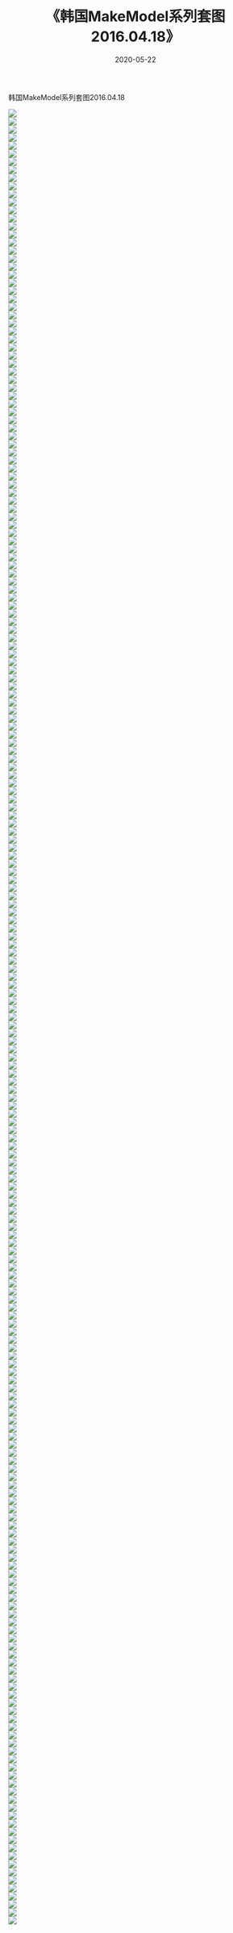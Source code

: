 ﻿---
layout: post
title:  《韩国MakeModel系列套图2016.04.18》
date:   2020-05-22
img: http://imgx.orgx.ga/漏D/网络美图/2020/韩国MakeModel系列套图2016.04.18/000.jpg
categories: [美女, 清纯, 唯美]
---

韩国MakeModel系列套图2016.04.18

  ![](http://imgx.orgx.ga/漏D/网络美图/2020/韩国MakeModel系列套图2016.04.18/001.jpg) <br> ![](http://imgx.orgx.ga/漏D/网络美图/2020/韩国MakeModel系列套图2016.04.18/002.jpg) <br> ![](http://imgx.orgx.ga/漏D/网络美图/2020/韩国MakeModel系列套图2016.04.18/003.jpg) <br> ![](http://imgx.orgx.ga/漏D/网络美图/2020/韩国MakeModel系列套图2016.04.18/004.jpg) <br> ![](http://imgx.orgx.ga/漏D/网络美图/2020/韩国MakeModel系列套图2016.04.18/005.jpg) <br> ![](http://imgx.orgx.ga/漏D/网络美图/2020/韩国MakeModel系列套图2016.04.18/006.jpg) <br> ![](http://imgx.orgx.ga/漏D/网络美图/2020/韩国MakeModel系列套图2016.04.18/007.jpg) <br> ![](http://imgx.orgx.ga/漏D/网络美图/2020/韩国MakeModel系列套图2016.04.18/008.jpg) <br> ![](http://imgx.orgx.ga/漏D/网络美图/2020/韩国MakeModel系列套图2016.04.18/009.jpg) <br> ![](http://imgx.orgx.ga/漏D/网络美图/2020/韩国MakeModel系列套图2016.04.18/010.jpg) <br> ![](http://imgx.orgx.ga/漏D/网络美图/2020/韩国MakeModel系列套图2016.04.18/011.jpg) <br> ![](http://imgx.orgx.ga/漏D/网络美图/2020/韩国MakeModel系列套图2016.04.18/012.jpg) <br> ![](http://imgx.orgx.ga/漏D/网络美图/2020/韩国MakeModel系列套图2016.04.18/013.jpg) <br> ![](http://imgx.orgx.ga/漏D/网络美图/2020/韩国MakeModel系列套图2016.04.18/014.jpg) <br> ![](http://imgx.orgx.ga/漏D/网络美图/2020/韩国MakeModel系列套图2016.04.18/015.jpg) <br> ![](http://imgx.orgx.ga/漏D/网络美图/2020/韩国MakeModel系列套图2016.04.18/016.jpg) <br> ![](http://imgx.orgx.ga/漏D/网络美图/2020/韩国MakeModel系列套图2016.04.18/017.jpg) <br> ![](http://imgx.orgx.ga/漏D/网络美图/2020/韩国MakeModel系列套图2016.04.18/018.jpg) <br> ![](http://imgx.orgx.ga/漏D/网络美图/2020/韩国MakeModel系列套图2016.04.18/019.jpg) <br> ![](http://imgx.orgx.ga/漏D/网络美图/2020/韩国MakeModel系列套图2016.04.18/020.jpg) <br> ![](http://imgx.orgx.ga/漏D/网络美图/2020/韩国MakeModel系列套图2016.04.18/021.jpg) <br> ![](http://imgx.orgx.ga/漏D/网络美图/2020/韩国MakeModel系列套图2016.04.18/022.jpg) <br> ![](http://imgx.orgx.ga/漏D/网络美图/2020/韩国MakeModel系列套图2016.04.18/023.jpg) <br> ![](http://imgx.orgx.ga/漏D/网络美图/2020/韩国MakeModel系列套图2016.04.18/024.jpg) <br> ![](http://imgx.orgx.ga/漏D/网络美图/2020/韩国MakeModel系列套图2016.04.18/025.jpg) <br> ![](http://imgx.orgx.ga/漏D/网络美图/2020/韩国MakeModel系列套图2016.04.18/026.jpg) <br> ![](http://imgx.orgx.ga/漏D/网络美图/2020/韩国MakeModel系列套图2016.04.18/027.jpg) <br> ![](http://imgx.orgx.ga/漏D/网络美图/2020/韩国MakeModel系列套图2016.04.18/028.jpg) <br> ![](http://imgx.orgx.ga/漏D/网络美图/2020/韩国MakeModel系列套图2016.04.18/029.jpg) <br> ![](http://imgx.orgx.ga/漏D/网络美图/2020/韩国MakeModel系列套图2016.04.18/030.jpg) <br> ![](http://imgx.orgx.ga/漏D/网络美图/2020/韩国MakeModel系列套图2016.04.18/031.jpg) <br> ![](http://imgx.orgx.ga/漏D/网络美图/2020/韩国MakeModel系列套图2016.04.18/032.jpg) <br> ![](http://imgx.orgx.ga/漏D/网络美图/2020/韩国MakeModel系列套图2016.04.18/033.jpg) <br> ![](http://imgx.orgx.ga/漏D/网络美图/2020/韩国MakeModel系列套图2016.04.18/034.jpg) <br> ![](http://imgx.orgx.ga/漏D/网络美图/2020/韩国MakeModel系列套图2016.04.18/035.jpg) <br> ![](http://imgx.orgx.ga/漏D/网络美图/2020/韩国MakeModel系列套图2016.04.18/036.jpg) <br> ![](http://imgx.orgx.ga/漏D/网络美图/2020/韩国MakeModel系列套图2016.04.18/037.jpg) <br> ![](http://imgx.orgx.ga/漏D/网络美图/2020/韩国MakeModel系列套图2016.04.18/038.jpg) <br> ![](http://imgx.orgx.ga/漏D/网络美图/2020/韩国MakeModel系列套图2016.04.18/039.jpg) <br> ![](http://imgx.orgx.ga/漏D/网络美图/2020/韩国MakeModel系列套图2016.04.18/040.jpg) <br> ![](http://imgx.orgx.ga/漏D/网络美图/2020/韩国MakeModel系列套图2016.04.18/041.jpg) <br> ![](http://imgx.orgx.ga/漏D/网络美图/2020/韩国MakeModel系列套图2016.04.18/042.jpg) <br> ![](http://imgx.orgx.ga/漏D/网络美图/2020/韩国MakeModel系列套图2016.04.18/043.jpg) <br> ![](http://imgx.orgx.ga/漏D/网络美图/2020/韩国MakeModel系列套图2016.04.18/044.jpg) <br> ![](http://imgx.orgx.ga/漏D/网络美图/2020/韩国MakeModel系列套图2016.04.18/045.jpg) <br> ![](http://imgx.orgx.ga/漏D/网络美图/2020/韩国MakeModel系列套图2016.04.18/046.jpg) <br> ![](http://imgx.orgx.ga/漏D/网络美图/2020/韩国MakeModel系列套图2016.04.18/047.jpg) <br> ![](http://imgx.orgx.ga/漏D/网络美图/2020/韩国MakeModel系列套图2016.04.18/048.jpg) <br> ![](http://imgx.orgx.ga/漏D/网络美图/2020/韩国MakeModel系列套图2016.04.18/049.jpg) <br> ![](http://imgx.orgx.ga/漏D/网络美图/2020/韩国MakeModel系列套图2016.04.18/050.jpg) <br> ![](http://imgx.orgx.ga/漏D/网络美图/2020/韩国MakeModel系列套图2016.04.18/051.jpg) <br> ![](http://imgx.orgx.ga/漏D/网络美图/2020/韩国MakeModel系列套图2016.04.18/052.jpg) <br> ![](http://imgx.orgx.ga/漏D/网络美图/2020/韩国MakeModel系列套图2016.04.18/053.jpg) <br> ![](http://imgx.orgx.ga/漏D/网络美图/2020/韩国MakeModel系列套图2016.04.18/054.jpg) <br> ![](http://imgx.orgx.ga/漏D/网络美图/2020/韩国MakeModel系列套图2016.04.18/055.jpg) <br> ![](http://imgx.orgx.ga/漏D/网络美图/2020/韩国MakeModel系列套图2016.04.18/056.jpg) <br> ![](http://imgx.orgx.ga/漏D/网络美图/2020/韩国MakeModel系列套图2016.04.18/057.jpg) <br> ![](http://imgx.orgx.ga/漏D/网络美图/2020/韩国MakeModel系列套图2016.04.18/058.jpg) <br> ![](http://imgx.orgx.ga/漏D/网络美图/2020/韩国MakeModel系列套图2016.04.18/059.jpg) <br> ![](http://imgx.orgx.ga/漏D/网络美图/2020/韩国MakeModel系列套图2016.04.18/060.jpg) <br> ![](http://imgx.orgx.ga/漏D/网络美图/2020/韩国MakeModel系列套图2016.04.18/061.jpg) <br> ![](http://imgx.orgx.ga/漏D/网络美图/2020/韩国MakeModel系列套图2016.04.18/062.jpg) <br> ![](http://imgx.orgx.ga/漏D/网络美图/2020/韩国MakeModel系列套图2016.04.18/063.jpg) <br> ![](http://imgx.orgx.ga/漏D/网络美图/2020/韩国MakeModel系列套图2016.04.18/064.jpg) <br> ![](http://imgx.orgx.ga/漏D/网络美图/2020/韩国MakeModel系列套图2016.04.18/065.jpg) <br> ![](http://imgx.orgx.ga/漏D/网络美图/2020/韩国MakeModel系列套图2016.04.18/066.jpg) <br> ![](http://imgx.orgx.ga/漏D/网络美图/2020/韩国MakeModel系列套图2016.04.18/067.jpg) <br> ![](http://imgx.orgx.ga/漏D/网络美图/2020/韩国MakeModel系列套图2016.04.18/068.jpg) <br> ![](http://imgx.orgx.ga/漏D/网络美图/2020/韩国MakeModel系列套图2016.04.18/069.jpg) <br> ![](http://imgx.orgx.ga/漏D/网络美图/2020/韩国MakeModel系列套图2016.04.18/070.jpg) <br> ![](http://imgx.orgx.ga/漏D/网络美图/2020/韩国MakeModel系列套图2016.04.18/071.jpg) <br> ![](http://imgx.orgx.ga/漏D/网络美图/2020/韩国MakeModel系列套图2016.04.18/072.jpg) <br> ![](http://imgx.orgx.ga/漏D/网络美图/2020/韩国MakeModel系列套图2016.04.18/073.jpg) <br> ![](http://imgx.orgx.ga/漏D/网络美图/2020/韩国MakeModel系列套图2016.04.18/074.jpg) <br> ![](http://imgx.orgx.ga/漏D/网络美图/2020/韩国MakeModel系列套图2016.04.18/075.jpg) <br> ![](http://imgx.orgx.ga/漏D/网络美图/2020/韩国MakeModel系列套图2016.04.18/076.jpg) <br> ![](http://imgx.orgx.ga/漏D/网络美图/2020/韩国MakeModel系列套图2016.04.18/077.jpg) <br> ![](http://imgx.orgx.ga/漏D/网络美图/2020/韩国MakeModel系列套图2016.04.18/078.jpg) <br> ![](http://imgx.orgx.ga/漏D/网络美图/2020/韩国MakeModel系列套图2016.04.18/079.jpg) <br> ![](http://imgx.orgx.ga/漏D/网络美图/2020/韩国MakeModel系列套图2016.04.18/080.jpg) <br> ![](http://imgx.orgx.ga/漏D/网络美图/2020/韩国MakeModel系列套图2016.04.18/081.jpg) <br> ![](http://imgx.orgx.ga/漏D/网络美图/2020/韩国MakeModel系列套图2016.04.18/082.jpg) <br> ![](http://imgx.orgx.ga/漏D/网络美图/2020/韩国MakeModel系列套图2016.04.18/083.jpg) <br> ![](http://imgx.orgx.ga/漏D/网络美图/2020/韩国MakeModel系列套图2016.04.18/084.jpg) <br> ![](http://imgx.orgx.ga/漏D/网络美图/2020/韩国MakeModel系列套图2016.04.18/085.jpg) <br> ![](http://imgx.orgx.ga/漏D/网络美图/2020/韩国MakeModel系列套图2016.04.18/086.jpg) <br> ![](http://imgx.orgx.ga/漏D/网络美图/2020/韩国MakeModel系列套图2016.04.18/087.jpg) <br> ![](http://imgx.orgx.ga/漏D/网络美图/2020/韩国MakeModel系列套图2016.04.18/088.jpg) <br> ![](http://imgx.orgx.ga/漏D/网络美图/2020/韩国MakeModel系列套图2016.04.18/089.jpg) <br> ![](http://imgx.orgx.ga/漏D/网络美图/2020/韩国MakeModel系列套图2016.04.18/090.jpg) <br> ![](http://imgx.orgx.ga/漏D/网络美图/2020/韩国MakeModel系列套图2016.04.18/091.jpg) <br> ![](http://imgx.orgx.ga/漏D/网络美图/2020/韩国MakeModel系列套图2016.04.18/092.jpg) <br> ![](http://imgx.orgx.ga/漏D/网络美图/2020/韩国MakeModel系列套图2016.04.18/093.jpg) <br> ![](http://imgx.orgx.ga/漏D/网络美图/2020/韩国MakeModel系列套图2016.04.18/094.jpg) <br> ![](http://imgx.orgx.ga/漏D/网络美图/2020/韩国MakeModel系列套图2016.04.18/095.jpg) <br> ![](http://imgx.orgx.ga/漏D/网络美图/2020/韩国MakeModel系列套图2016.04.18/096.jpg) <br> ![](http://imgx.orgx.ga/漏D/网络美图/2020/韩国MakeModel系列套图2016.04.18/097.jpg) <br> ![](http://imgx.orgx.ga/漏D/网络美图/2020/韩国MakeModel系列套图2016.04.18/098.jpg) <br> ![](http://imgx.orgx.ga/漏D/网络美图/2020/韩国MakeModel系列套图2016.04.18/099.jpg) <br> ![](http://imgx.orgx.ga/漏D/网络美图/2020/韩国MakeModel系列套图2016.04.18/100.jpg) <br> ![](http://imgx.orgx.ga/漏D/网络美图/2020/韩国MakeModel系列套图2016.04.18/101.jpg) <br> ![](http://imgx.orgx.ga/漏D/网络美图/2020/韩国MakeModel系列套图2016.04.18/102.jpg) <br> ![](http://imgx.orgx.ga/漏D/网络美图/2020/韩国MakeModel系列套图2016.04.18/103.jpg) <br> ![](http://imgx.orgx.ga/漏D/网络美图/2020/韩国MakeModel系列套图2016.04.18/104.jpg) <br> ![](http://imgx.orgx.ga/漏D/网络美图/2020/韩国MakeModel系列套图2016.04.18/105.jpg) <br> ![](http://imgx.orgx.ga/漏D/网络美图/2020/韩国MakeModel系列套图2016.04.18/106.jpg) <br> ![](http://imgx.orgx.ga/漏D/网络美图/2020/韩国MakeModel系列套图2016.04.18/107.jpg) <br> ![](http://imgx.orgx.ga/漏D/网络美图/2020/韩国MakeModel系列套图2016.04.18/108.jpg) <br> ![](http://imgx.orgx.ga/漏D/网络美图/2020/韩国MakeModel系列套图2016.04.18/109.jpg) <br> ![](http://imgx.orgx.ga/漏D/网络美图/2020/韩国MakeModel系列套图2016.04.18/110.jpg) <br> ![](http://imgx.orgx.ga/漏D/网络美图/2020/韩国MakeModel系列套图2016.04.18/111.jpg) <br> ![](http://imgx.orgx.ga/漏D/网络美图/2020/韩国MakeModel系列套图2016.04.18/112.jpg) <br> ![](http://imgx.orgx.ga/漏D/网络美图/2020/韩国MakeModel系列套图2016.04.18/113.jpg) <br> ![](http://imgx.orgx.ga/漏D/网络美图/2020/韩国MakeModel系列套图2016.04.18/114.jpg) <br> ![](http://imgx.orgx.ga/漏D/网络美图/2020/韩国MakeModel系列套图2016.04.18/115.jpg) <br> ![](http://imgx.orgx.ga/漏D/网络美图/2020/韩国MakeModel系列套图2016.04.18/116.jpg) <br> ![](http://imgx.orgx.ga/漏D/网络美图/2020/韩国MakeModel系列套图2016.04.18/117.jpg) <br> ![](http://imgx.orgx.ga/漏D/网络美图/2020/韩国MakeModel系列套图2016.04.18/118.jpg) <br> ![](http://imgx.orgx.ga/漏D/网络美图/2020/韩国MakeModel系列套图2016.04.18/119.jpg) <br> ![](http://imgx.orgx.ga/漏D/网络美图/2020/韩国MakeModel系列套图2016.04.18/120.jpg) <br> ![](http://imgx.orgx.ga/漏D/网络美图/2020/韩国MakeModel系列套图2016.04.18/121.jpg) <br> ![](http://imgx.orgx.ga/漏D/网络美图/2020/韩国MakeModel系列套图2016.04.18/122.jpg) <br> ![](http://imgx.orgx.ga/漏D/网络美图/2020/韩国MakeModel系列套图2016.04.18/123.jpg) <br> ![](http://imgx.orgx.ga/漏D/网络美图/2020/韩国MakeModel系列套图2016.04.18/124.jpg) <br> ![](http://imgx.orgx.ga/漏D/网络美图/2020/韩国MakeModel系列套图2016.04.18/125.jpg) <br> ![](http://imgx.orgx.ga/漏D/网络美图/2020/韩国MakeModel系列套图2016.04.18/126.jpg) <br> ![](http://imgx.orgx.ga/漏D/网络美图/2020/韩国MakeModel系列套图2016.04.18/127.jpg) <br> ![](http://imgx.orgx.ga/漏D/网络美图/2020/韩国MakeModel系列套图2016.04.18/128.jpg) <br> ![](http://imgx.orgx.ga/漏D/网络美图/2020/韩国MakeModel系列套图2016.04.18/129.jpg) <br> ![](http://imgx.orgx.ga/漏D/网络美图/2020/韩国MakeModel系列套图2016.04.18/130.jpg) <br> ![](http://imgx.orgx.ga/漏D/网络美图/2020/韩国MakeModel系列套图2016.04.18/131.jpg) <br> ![](http://imgx.orgx.ga/漏D/网络美图/2020/韩国MakeModel系列套图2016.04.18/132.jpg) <br> ![](http://imgx.orgx.ga/漏D/网络美图/2020/韩国MakeModel系列套图2016.04.18/133.jpg) <br> ![](http://imgx.orgx.ga/漏D/网络美图/2020/韩国MakeModel系列套图2016.04.18/134.jpg) <br> ![](http://imgx.orgx.ga/漏D/网络美图/2020/韩国MakeModel系列套图2016.04.18/135.jpg) <br> ![](http://imgx.orgx.ga/漏D/网络美图/2020/韩国MakeModel系列套图2016.04.18/136.jpg) <br> ![](http://imgx.orgx.ga/漏D/网络美图/2020/韩国MakeModel系列套图2016.04.18/137.jpg) <br> ![](http://imgx.orgx.ga/漏D/网络美图/2020/韩国MakeModel系列套图2016.04.18/138.jpg) <br> ![](http://imgx.orgx.ga/漏D/网络美图/2020/韩国MakeModel系列套图2016.04.18/139.jpg) <br> ![](http://imgx.orgx.ga/漏D/网络美图/2020/韩国MakeModel系列套图2016.04.18/140.jpg) <br> ![](http://imgx.orgx.ga/漏D/网络美图/2020/韩国MakeModel系列套图2016.04.18/141.jpg) <br> ![](http://imgx.orgx.ga/漏D/网络美图/2020/韩国MakeModel系列套图2016.04.18/142.jpg) <br> ![](http://imgx.orgx.ga/漏D/网络美图/2020/韩国MakeModel系列套图2016.04.18/143.jpg) <br> ![](http://imgx.orgx.ga/漏D/网络美图/2020/韩国MakeModel系列套图2016.04.18/144.jpg) <br> ![](http://imgx.orgx.ga/漏D/网络美图/2020/韩国MakeModel系列套图2016.04.18/145.jpg) <br> ![](http://imgx.orgx.ga/漏D/网络美图/2020/韩国MakeModel系列套图2016.04.18/146.jpg) <br> ![](http://imgx.orgx.ga/漏D/网络美图/2020/韩国MakeModel系列套图2016.04.18/147.jpg) <br> ![](http://imgx.orgx.ga/漏D/网络美图/2020/韩国MakeModel系列套图2016.04.18/148.jpg) <br> ![](http://imgx.orgx.ga/漏D/网络美图/2020/韩国MakeModel系列套图2016.04.18/149.jpg) <br> ![](http://imgx.orgx.ga/漏D/网络美图/2020/韩国MakeModel系列套图2016.04.18/150.jpg) <br> ![](http://imgx.orgx.ga/漏D/网络美图/2020/韩国MakeModel系列套图2016.04.18/151.jpg) <br> ![](http://imgx.orgx.ga/漏D/网络美图/2020/韩国MakeModel系列套图2016.04.18/152.jpg) <br> ![](http://imgx.orgx.ga/漏D/网络美图/2020/韩国MakeModel系列套图2016.04.18/153.jpg) <br> ![](http://imgx.orgx.ga/漏D/网络美图/2020/韩国MakeModel系列套图2016.04.18/154.jpg) <br> ![](http://imgx.orgx.ga/漏D/网络美图/2020/韩国MakeModel系列套图2016.04.18/155.jpg) <br> ![](http://imgx.orgx.ga/漏D/网络美图/2020/韩国MakeModel系列套图2016.04.18/156.jpg) <br> ![](http://imgx.orgx.ga/漏D/网络美图/2020/韩国MakeModel系列套图2016.04.18/157.jpg) <br> ![](http://imgx.orgx.ga/漏D/网络美图/2020/韩国MakeModel系列套图2016.04.18/158.jpg) <br> ![](http://imgx.orgx.ga/漏D/网络美图/2020/韩国MakeModel系列套图2016.04.18/159.jpg) <br> ![](http://imgx.orgx.ga/漏D/网络美图/2020/韩国MakeModel系列套图2016.04.18/160.jpg) <br> ![](http://imgx.orgx.ga/漏D/网络美图/2020/韩国MakeModel系列套图2016.04.18/161.jpg) <br> ![](http://imgx.orgx.ga/漏D/网络美图/2020/韩国MakeModel系列套图2016.04.18/162.jpg) <br> ![](http://imgx.orgx.ga/漏D/网络美图/2020/韩国MakeModel系列套图2016.04.18/163.jpg) <br> ![](http://imgx.orgx.ga/漏D/网络美图/2020/韩国MakeModel系列套图2016.04.18/164.jpg) <br> ![](http://imgx.orgx.ga/漏D/网络美图/2020/韩国MakeModel系列套图2016.04.18/165.jpg) <br> ![](http://imgx.orgx.ga/漏D/网络美图/2020/韩国MakeModel系列套图2016.04.18/166.jpg) <br> ![](http://imgx.orgx.ga/漏D/网络美图/2020/韩国MakeModel系列套图2016.04.18/167.jpg) <br> ![](http://imgx.orgx.ga/漏D/网络美图/2020/韩国MakeModel系列套图2016.04.18/168.jpg) <br> ![](http://imgx.orgx.ga/漏D/网络美图/2020/韩国MakeModel系列套图2016.04.18/169.jpg) <br> ![](http://imgx.orgx.ga/漏D/网络美图/2020/韩国MakeModel系列套图2016.04.18/170.jpg) <br> ![](http://imgx.orgx.ga/漏D/网络美图/2020/韩国MakeModel系列套图2016.04.18/171.jpg) <br> ![](http://imgx.orgx.ga/漏D/网络美图/2020/韩国MakeModel系列套图2016.04.18/172.jpg) <br> ![](http://imgx.orgx.ga/漏D/网络美图/2020/韩国MakeModel系列套图2016.04.18/173.jpg) <br> ![](http://imgx.orgx.ga/漏D/网络美图/2020/韩国MakeModel系列套图2016.04.18/174.jpg) <br> ![](http://imgx.orgx.ga/漏D/网络美图/2020/韩国MakeModel系列套图2016.04.18/175.jpg) <br> ![](http://imgx.orgx.ga/漏D/网络美图/2020/韩国MakeModel系列套图2016.04.18/176.jpg) <br> ![](http://imgx.orgx.ga/漏D/网络美图/2020/韩国MakeModel系列套图2016.04.18/177.jpg) <br> ![](http://imgx.orgx.ga/漏D/网络美图/2020/韩国MakeModel系列套图2016.04.18/178.jpg) <br> ![](http://imgx.orgx.ga/漏D/网络美图/2020/韩国MakeModel系列套图2016.04.18/179.jpg) <br> ![](http://imgx.orgx.ga/漏D/网络美图/2020/韩国MakeModel系列套图2016.04.18/180.jpg) <br> ![](http://imgx.orgx.ga/漏D/网络美图/2020/韩国MakeModel系列套图2016.04.18/181.jpg) <br> ![](http://imgx.orgx.ga/漏D/网络美图/2020/韩国MakeModel系列套图2016.04.18/182.jpg) <br> ![](http://imgx.orgx.ga/漏D/网络美图/2020/韩国MakeModel系列套图2016.04.18/183.jpg) <br> ![](http://imgx.orgx.ga/漏D/网络美图/2020/韩国MakeModel系列套图2016.04.18/184.jpg) <br> ![](http://imgx.orgx.ga/漏D/网络美图/2020/韩国MakeModel系列套图2016.04.18/185.jpg) <br> ![](http://imgx.orgx.ga/漏D/网络美图/2020/韩国MakeModel系列套图2016.04.18/186.jpg) <br> ![](http://imgx.orgx.ga/漏D/网络美图/2020/韩国MakeModel系列套图2016.04.18/187.jpg) <br> ![](http://imgx.orgx.ga/漏D/网络美图/2020/韩国MakeModel系列套图2016.04.18/188.jpg) <br> ![](http://imgx.orgx.ga/漏D/网络美图/2020/韩国MakeModel系列套图2016.04.18/189.jpg) <br> ![](http://imgx.orgx.ga/漏D/网络美图/2020/韩国MakeModel系列套图2016.04.18/190.jpg) <br> ![](http://imgx.orgx.ga/漏D/网络美图/2020/韩国MakeModel系列套图2016.04.18/191.jpg) <br> ![](http://imgx.orgx.ga/漏D/网络美图/2020/韩国MakeModel系列套图2016.04.18/192.jpg) <br> ![](http://imgx.orgx.ga/漏D/网络美图/2020/韩国MakeModel系列套图2016.04.18/193.jpg) <br> ![](http://imgx.orgx.ga/漏D/网络美图/2020/韩国MakeModel系列套图2016.04.18/194.jpg) <br> ![](http://imgx.orgx.ga/漏D/网络美图/2020/韩国MakeModel系列套图2016.04.18/195.jpg) <br> ![](http://imgx.orgx.ga/漏D/网络美图/2020/韩国MakeModel系列套图2016.04.18/196.jpg) <br> ![](http://imgx.orgx.ga/漏D/网络美图/2020/韩国MakeModel系列套图2016.04.18/197.jpg) <br> ![](http://imgx.orgx.ga/漏D/网络美图/2020/韩国MakeModel系列套图2016.04.18/198.jpg) <br> ![](http://imgx.orgx.ga/漏D/网络美图/2020/韩国MakeModel系列套图2016.04.18/199.jpg) <br> ![](http://imgx.orgx.ga/漏D/网络美图/2020/韩国MakeModel系列套图2016.04.18/200.jpg) <br> ![](http://imgx.orgx.ga/漏D/网络美图/2020/韩国MakeModel系列套图2016.04.18/201.jpg) <br> ![](http://imgx.orgx.ga/漏D/网络美图/2020/韩国MakeModel系列套图2016.04.18/202.jpg) <br> ![](http://imgx.orgx.ga/漏D/网络美图/2020/韩国MakeModel系列套图2016.04.18/203.jpg) <br> ![](http://imgx.orgx.ga/漏D/网络美图/2020/韩国MakeModel系列套图2016.04.18/204.jpg) <br> ![](http://imgx.orgx.ga/漏D/网络美图/2020/韩国MakeModel系列套图2016.04.18/205.jpg) <br> ![](http://imgx.orgx.ga/漏D/网络美图/2020/韩国MakeModel系列套图2016.04.18/206.jpg) <br> ![](http://imgx.orgx.ga/漏D/网络美图/2020/韩国MakeModel系列套图2016.04.18/207.jpg) <br> ![](http://imgx.orgx.ga/漏D/网络美图/2020/韩国MakeModel系列套图2016.04.18/208.jpg) <br> ![](http://imgx.orgx.ga/漏D/网络美图/2020/韩国MakeModel系列套图2016.04.18/209.jpg) <br> ![](http://imgx.orgx.ga/漏D/网络美图/2020/韩国MakeModel系列套图2016.04.18/210.jpg) <br> ![](http://imgx.orgx.ga/漏D/网络美图/2020/韩国MakeModel系列套图2016.04.18/211.jpg) <br> ![](http://imgx.orgx.ga/漏D/网络美图/2020/韩国MakeModel系列套图2016.04.18/212.jpg) <br> ![](http://imgx.orgx.ga/漏D/网络美图/2020/韩国MakeModel系列套图2016.04.18/213.jpg) <br> ![](http://imgx.orgx.ga/漏D/网络美图/2020/韩国MakeModel系列套图2016.04.18/214.jpg) <br> ![](http://imgx.orgx.ga/漏D/网络美图/2020/韩国MakeModel系列套图2016.04.18/215.jpg) <br> ![](http://imgx.orgx.ga/漏D/网络美图/2020/韩国MakeModel系列套图2016.04.18/216.jpg) <br> ![](http://imgx.orgx.ga/漏D/网络美图/2020/韩国MakeModel系列套图2016.04.18/217.jpg) <br> ![](http://imgx.orgx.ga/漏D/网络美图/2020/韩国MakeModel系列套图2016.04.18/218.jpg) <br> ![](http://imgx.orgx.ga/漏D/网络美图/2020/韩国MakeModel系列套图2016.04.18/219.jpg) <br> ![](http://imgx.orgx.ga/漏D/网络美图/2020/韩国MakeModel系列套图2016.04.18/220.jpg) <br> ![](http://imgx.orgx.ga/漏D/网络美图/2020/韩国MakeModel系列套图2016.04.18/221.jpg) <br> ![](http://imgx.orgx.ga/漏D/网络美图/2020/韩国MakeModel系列套图2016.04.18/222.jpg) <br> ![](http://imgx.orgx.ga/漏D/网络美图/2020/韩国MakeModel系列套图2016.04.18/223.jpg) <br> ![](http://imgx.orgx.ga/漏D/网络美图/2020/韩国MakeModel系列套图2016.04.18/224.jpg) <br> ![](http://imgx.orgx.ga/漏D/网络美图/2020/韩国MakeModel系列套图2016.04.18/225.jpg) <br>
